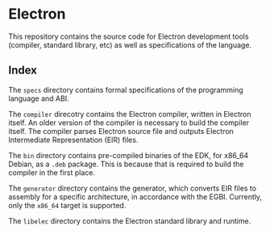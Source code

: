 # Electron
This repository contains the source code for Electron development tools (compiler, standard library, etc) as well as specifications of the language.

## Index
The `specs` directory contains formal specifications of the programming language and ABI.

The `compiler` direcotry contains the Electron compiler, written in Electron itself. An older version of the compiler is necessary to build the compiler itself. The compiler parses Electron source file and outputs Electron Intermediate Representation (EIR) files.

The `bin` directory contains pre-compiled binaries of the EDK, for x86_64 Debian, as a `.deb` package. This is because that is required to build the compiler in the first place.

The `generator` directory contains the generator, which converts EIR files to assembly for a specific architecture, in accordance with the EGBI. Currently, only the `x86_64` target is supported.

The `libelec` directory contains the Electron standard library and runtime.
